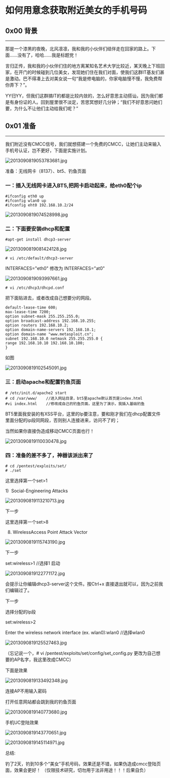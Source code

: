 # 如何用意念获取附近美女的手机号码

0x00 背景
-------

* * *

那是一个漆黑的夜晚，北风凛凛，我和我的小伙伴们结伴走在回家的路上。下面……没有了，哈哈……我是标题党！

言归正传，我和我的小伙伴们住的地方离某知名艺术大学比较近，某天晚上下班回家，在开门的时候碰到几位美女，发现她们住在我们对面，使我们这群IT基友们甚是激动。巴不得凑上去对美女说一句“我是修电脑的，你家电脑慢不慢，我免费帮你弄下？”。

YY归YY，但我们这群搞IT的都是比较内敛的，怎么好意思主动搭讪，因为我们都是有身份证的人。回到屋里很不淡定，苦思冥想好几分钟；“我们不好意思问她们要，为什么不让他们主动给我们呢？”

0x01 准备
-------

* * *

我们附近没有CMCC信号，我们就想搭建一个免费的CMCC，让她们主动来输入手机号认证，岂不更好，下面是实施计划。

![2013090819053783681.jpg](http://drops.javaweb.org/uploads/images/884f1ccb40a12e834a3d6b4f8505ba548d56528b.jpg)

准备：无线网卡（8137）、bt5、钓鱼页面

### 一：插入无线网卡进入BT5,把网卡启动起来，给eth0配个ip

```
#ifconfig eth0 up 
#ifconfig wlan0 up 
#ifconfig eht0 192.168.10.2/24 

```

![2013090819074528998.jpg](http://drops.javaweb.org/uploads/images/423367cf2691b22afd39910dcdfe9c2f07d67ef8.jpg)

### 二：下面要安装dhcp和配置

```
#apt-get install dhcp3-server

```

![2013090819081424128.jpg](http://drops.javaweb.org/uploads/images/638d9d400aab17b59cbc781bbd586ce1bf9f48d8.jpg)

```
# vi /etc/default/dhcp3-server

```

INTERFACES="eth0" 修改为 INTERFACES="at0"

![2013090819093997661.jpg](http://drops.javaweb.org/uploads/images/c268c52f477576e5b4b11504f50371d1d140c33c.jpg)

```
# vi /etc/dhcp3/dhcpd.conf

```

把下面贴进去，或者改成自己想要分的网段。

```
default-lease-time 600; 
max-lease-time 7200; 
option subnet-mask 255.255.255.0; 
option broadcast-address 192.168.10.255; 
option routers 192.168.10.2; 
option domain-name-servers 192.168.10.1; 
option domain-name "www.metasploit.cn"; 
subnet 192.168.10.0 netmask 255.255.255.0 { 
range 192.168.10.10 192.168.10.100; 
} 

```

如图

![2013090819102545091.jpg](http://drops.javaweb.org/uploads/images/dd4a8ecac7173e2df4fd925282910a5ba17d1991.jpg)

### 三：启动apache和配置钓鱼页面

```
# /etc/init.d/apache2 start 
# cd /var/www/    //进入网站目录，bt5里apache默认首页是index.html 
#vi index.html    //修改成自己的钓鱼页面，这里为了演示，我插入基础钓鱼 

```

BT5里面我安装的有XSS平台，这里的Ip要注意，要和刚才我们在dhcp配置文件里面分配的ip段同网段，否则别人连接进来，访问不了的；

当然如果你直接伪造成移动CMCC页面也行！

![2013090819110030478.jpg](http://drops.javaweb.org/uploads/images/0fa9a8bea2e4634d986f5d1d727a1bf0116807e2.jpg)

### 四：准备的差不多了，神器该派出来了

```
# cd /pentest/exploits/set/ 
# ./set

```

这里选择第一个set>1

1)  Social-Engineering Attacks

![2013090819113210713.jpg](http://drops.javaweb.org/uploads/images/f56ba03d8c90f8589259b6c7854609f3a4ac4c38.jpg)

下一步

这里选择第一个set>8

8) WirelessAccess Point Attack Vector

![2013090819115743190.jpg](http://drops.javaweb.org/uploads/images/32f3e84975b99759cb67b4c32c47860e4dd72d70.jpg)

下一步

set:wireless>1 //选择1 启动

![2013090819122771172.jpg](http://drops.javaweb.org/uploads/images/ef930baf03a9400074a07d6500690097512b6646.jpg)

会提示让你编辑dhcp3-server这个文件。按Ctrl+x 直接退出就可以，因为之前我们编辑过了。

下一步

选择分配的Ip段

set:wireless>2

Enter the wireless network interface (ex. wlan0):wlan0 //选择wlan0

![2013090819125527463.jpg](http://drops.javaweb.org/uploads/images/36c15dbde2e943b852ee76a13735ec8a2b29c0cd.jpg)

（忘记说一个，# vi /pentest/exploits/set/config/set_config.py 更改为自己想要的AP名字，我这里改成CMCC）

下面是效果

![2013090819133492348.jpg](http://drops.javaweb.org/uploads/images/63eb6e4858fc00fe5268a4a9799e7108e61262cf.jpg)

连接AP不用输入密码

打开任意网站都会跳到我的钓鱼页面

![2013090819140773680.jpg](http://drops.javaweb.org/uploads/images/a846d943ba7c8776422059375fd19e05924f16f5.jpg)

手机UC登陆效果

![2013090819143770651.jpg](http://drops.javaweb.org/uploads/images/d84798e80c092de19ab14c43b28f9d6c5fddfcbd.jpg)

![2013090819145114971.jpg](http://drops.javaweb.org/uploads/images/f914eac79f82e955c07df83adf18aaf5600a1833.jpg)

总结:

钓了2天，钓到10多个“美女”手机号码，效果还是不错，如果伪造成cmcc登陆页面，效果会更好！ （仅限技术研究，切勿用于法非用途！！！后果自负）